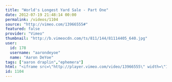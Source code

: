 ```yaml
---
title: "World's Longest Yard Sale - Part One"
date: 2012-07-19 21:48:14 00:00
permalink: /videos/1104
source: "http://vimeo.com/13966555#"
featured: false
provider: "Vimeo"
thumbnail: "http://b.vimeocdn.com/ts/811/144/81114405_640.jpg"
user:
  id: 178
  username: "aarondeyoe"
  name: "Aaron DeYoe"
tags: ["aaron draplin","ephemera"]
html: "<iframe src=\"http://player.vimeo.com/video/13966555\" width=\"1280\" height=\"720\" frameborder=\"0\" webkitAllowFullScreen mozallowfullscreen allowFullScreen></iframe>"
id: 1104
---
```


